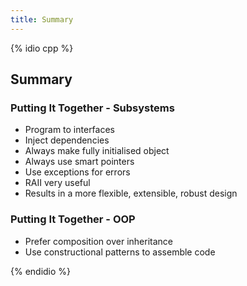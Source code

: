 ```yaml
---
title: Summary
---
```


{% idio cpp %}

## Summary

### Putting It Together - Subsystems

* Program to interfaces
* Inject dependencies
* Always make fully initialised object
* Always use smart pointers
* Use exceptions for errors
* RAII very useful 
* Results in a more flexible, extensible, robust design


### Putting It Together - OOP

* Prefer composition over inheritance
* Use constructional patterns to assemble code

{% endidio %}
